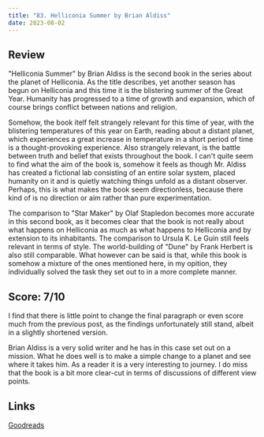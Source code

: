 ```yaml
---
title: "83. Helliconia Summer by Brian Aldiss"
date: 2023-08-02
---
```

## Review
"Helliconia Summer" by Brian Aldiss is the second book in the series about the planet of Helliconia. As the title describes, yet another season has begun on Helliconia and this time it is the blistering summer of the Great Year. Humanity has progressed to a time of growth and expansion, which of course brings conflict between nations and religion.

Somehow, the book itelf felt strangely relevant for this time of year, with the blistering temperatures of this year on Earth, reading about a distant planet, which experiences a great increase in temperature in a short period of time is a thought-provoking experience. Also strangely relevant, is the battle between truth and belief that exists throughout the book. I can't quite seem to find what the aim of the book is, somehow it feels as though Mr. Aldiss has created a fictional lab consisting of an entire solar system, placed humanity on it and is quietly watching things unfold as a distant observer. Perhaps, this is what makes the book seem directionless, because there kind of is no direction or aim rather than pure experimentation.

The comparison to "Star Maker" by Olaf Stapledon becomes more accurate in this second book, as it becomes clear that the book is not really about what happens on Helliconia as much as what happens to Helliconia and by extension to its inhabitants. The comparison to Ursula K. Le Guin still feels relevant in terms of style. The world-building of "Dune" by Frank Herbert is also still comparable. What however can be said is that, while this book is somehow a mixture of the ones mentioned here, in my opition, they individually solved the task they set out to in a more complete manner.
## Score: 7/10
I find that there is little point to change the final paragraph or even score much from the previous post, as the findings unfortunately still stand, albeit in a slightly shortened version.

Brian Aldiss is a very solid writer and he has in this case set out on a mission. What he does well is to make a simple change to a planet and see where it takes him. As a reader it is a very interesting to journey. I do miss that the book is a bit more clear-cut in terms of discussions of different view points.
## Links
[Goodreads](https://www.goodreads.com/book/show/672243)